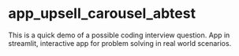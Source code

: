 # app_upsell_carousel_abtest
This is a quick demo of a possible coding interview question. App in streamlit, interactive app for problem solving in real world scenarios.
